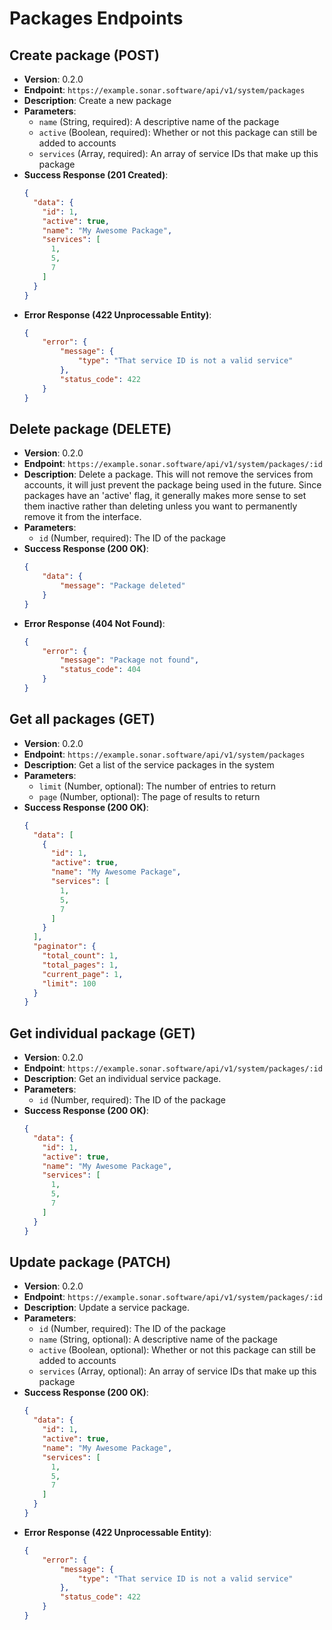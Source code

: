 # Packages Endpoints

## Create package (POST)
- **Version**: 0.2.0
- **Endpoint**: `https://example.sonar.software/api/v1/system/packages`
- **Description**: Create a new package
- **Parameters**:
    - `name` (String, required): A descriptive name of the package
    - `active` (Boolean, required): Whether or not this package can still be added to accounts
    - `services` (Array, required): An array of service IDs that make up this package
- **Success Response (201 Created)**:
    ```json
    {
      "data": {
        "id": 1,
        "active": true,
        "name": "My Awesome Package",
        "services": [
          1,
          5,
          7
        ]
      }
    }
    ```
- **Error Response (422 Unprocessable Entity)**:
    ```json
    {
        "error": {
            "message": {
                "type": "That service ID is not a valid service"
            },
            "status_code": 422
        }
    }
    ```

## Delete package (DELETE)
- **Version**: 0.2.0
- **Endpoint**: `https://example.sonar.software/api/v1/system/packages/:id`
- **Description**: Delete a package. This will not remove the services from accounts, it will just prevent the package being used in the future. Since packages have an 'active' flag, it generally makes more sense to set them inactive rather than deleting unless you want to permanently remove it from the interface.
- **Parameters**:
    - `id` (Number, required): The ID of the package
- **Success Response (200 OK)**:
    ```json
    {
        "data": {
            "message": "Package deleted"
        }
    }
    ```
- **Error Response (404 Not Found)**:
    ```json
    {
        "error": {
            "message": "Package not found",
            "status_code": 404
        }
    }
    ```

## Get all packages (GET)
- **Version**: 0.2.0
- **Endpoint**: `https://example.sonar.software/api/v1/system/packages`
- **Description**: Get a list of the service packages in the system
- **Parameters**:
    - `limit` (Number, optional): The number of entries to return
    - `page` (Number, optional): The page of results to return
- **Success Response (200 OK)**:
    ```json
    {
      "data": [
        {
          "id": 1,
          "active": true,
          "name": "My Awesome Package",
          "services": [
            1,
            5,
            7
          ]
        }
      ],
      "paginator": {
        "total_count": 1,
        "total_pages": 1,
        "current_page": 1,
        "limit": 100
      }
    }
    ```

## Get individual package (GET)
- **Version**: 0.2.0
- **Endpoint**: `https://example.sonar.software/api/v1/system/packages/:id`
- **Description**: Get an individual service package.
- **Parameters**:
    - `id` (Number, required): The ID of the package
- **Success Response (200 OK)**:
    ```json
    {
      "data": {
        "id": 1,
        "active": true,
        "name": "My Awesome Package",
        "services": [
          1,
          5,
          7
        ]
      }
    }
    ```

## Update package (PATCH)
- **Version**: 0.2.0
- **Endpoint**: `https://example.sonar.software/api/v1/system/packages/:id`
- **Description**: Update a service package.
- **Parameters**:
    - `id` (Number, required): The ID of the package
    - `name` (String, optional): A descriptive name of the package
    - `active` (Boolean, optional): Whether or not this package can still be added to accounts
    - `services` (Array, optional): An array of service IDs that make up this package
- **Success Response (200 OK)**:
    ```json
    {
      "data": {
        "id": 1,
        "active": true,
        "name": "My Awesome Package",
        "services": [
          1,
          5,
          7
        ]
      }
    }
    ```
- **Error Response (422 Unprocessable Entity)**:
    ```json
    {
        "error": {
            "message": {
                "type": "That service ID is not a valid service"
            },
            "status_code": 422
        }
    }
    ```
```
